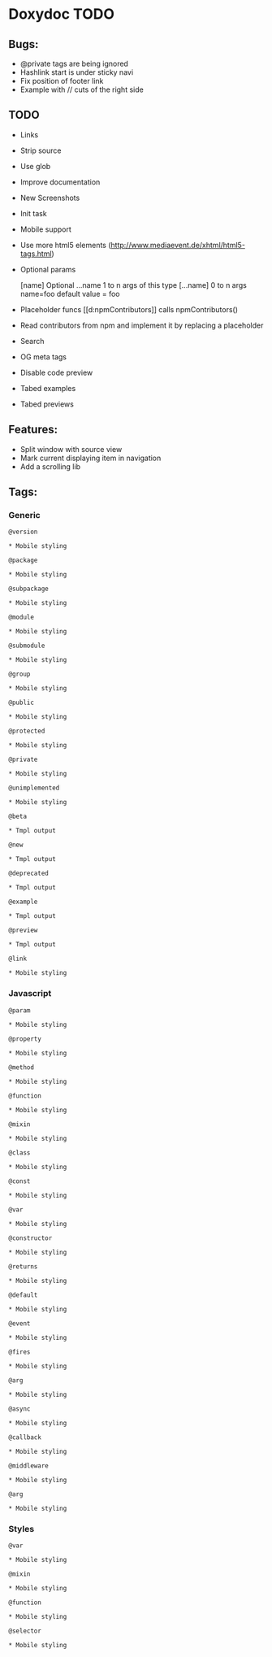 Doxydoc TODO
==========

Bugs:
-----

* @private tags are being ignored
* Hashlink start is under sticky navi
* Fix position of footer link
* Example with // cuts of the right side

TODO
----
* Links
* Strip source
* Use glob
* Improve documentation
* New Screenshots

* Init task
* Mobile support
* Use more html5 elements (http://www.mediaevent.de/xhtml/html5-tags.html)
* Optional params

    [name]      Optional
    ...name     1 to n args of this type
    [...name]   0 to n args
    name=foo    default value = foo
* Placeholder funcs
    [[d:npmContributors]] calls npmContributors()
* Read contributors from npm and implement it by replacing a placeholder
* Search
* OG meta tags
* Disable code preview
* Tabed examples
* Tabed previews


Features:
---------

* Split window with source view
* Mark current displaying item in navigation
* Add a scrolling lib


Tags:
-----

### Generic

    @version

    * Mobile styling

    @package

    * Mobile styling

    @subpackage

    * Mobile styling

    @module

    * Mobile styling

    @submodule

    * Mobile styling

    @group

    * Mobile styling

    @public

    * Mobile styling

    @protected

    * Mobile styling

    @private

    * Mobile styling

    @unimplemented

    * Mobile styling

    @beta

    * Tmpl output

    @new

    * Tmpl output

    @deprecated

    * Tmpl output

    @example

    * Tmpl output

    @preview

    * Tmpl output

    @link

    * Mobile styling

### Javascript

    @param

    * Mobile styling

    @property

    * Mobile styling

    @method

    * Mobile styling

    @function

    * Mobile styling

    @mixin

    * Mobile styling

    @class

    * Mobile styling

    @const

    * Mobile styling

    @var

    * Mobile styling

    @constructor

    * Mobile styling

    @returns

    * Mobile styling

    @default

    * Mobile styling

    @event

    * Mobile styling

    @fires

    * Mobile styling

    @arg

    * Mobile styling

    @async

    * Mobile styling

    @callback

    * Mobile styling

    @middleware

    * Mobile styling

    @arg

    * Mobile styling


### Styles

    @var

    * Mobile styling

    @mixin

    * Mobile styling

    @function

    * Mobile styling

    @selector

    * Mobile styling


